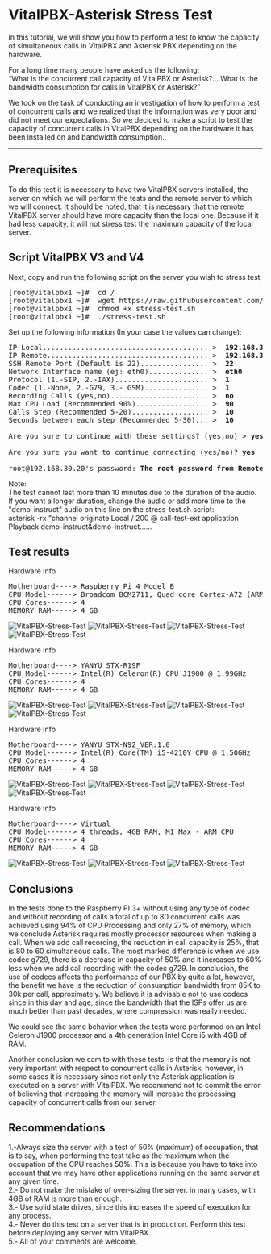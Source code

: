 VitalPBX-Asterisk Stress Test
=====
In this tutorial, we will show you how to perform a test to know the capacity of simultaneous calls in VitalPBX and Asterisk PBX depending on the hardware.

For a long time many people have asked us the following:<br>
“What is the concurrent call capacity of VitalPBX or Asterisk?… What is the bandwidth consumption for calls in VitalPBX or Asterisk?”

We took on the task of conducting an investigation of how to perform a test of concurrent calls and we realized that the information was very poor and did not meet our expectations. So we decided to make a script to test the capacity of concurrent calls in VitalPBX depending on the hardware it has been installed on and bandwidth consumption..<br>

-----------------
## Prerequisites
To do this test it is necessary to have two VitalPBX servers installed, the server on which we will perform the tests and the remote server to which we will connect. It should be noted, that it is necessary that the remote VitalPBX server should have more capacity than the local one. Because if it had less capacity, it will not stress test the maximum capacity of the local server.<br>

## Script VitalPBX V3 and V4
Next, copy and run the following script on the server you wish to stress test<br>
<pre>
[root@vitalpbx1 ~]#  cd /
[root@vitalpbx1 ~]#  wget https://raw.githubusercontent.com/VitalPBX/VitalPBX-Stress-Test/master/stress-test.sh
[root@vitalpbx1 ~]#  chmod +x stress-test.sh
[root@vitalpbx1 ~]#  ./stress-test.sh
</pre>
Set up the following information (In your case the values can change):
<pre>
IP Local....................................... >  <strong>192.168.30.10</strong>	
IP Remote...................................... >  <strong>192.168.30.20</strong>
SSH Remote Port (Default is 22)................ >  <strong>22</strong>
Network Interface name (ej: eth0).............. >  <strong>eth0</strong>
Protocol (1.-SIP, 2.-IAX)...................... >  <strong>1</strong>
Codec (1.-None, 2.-G79, 3.- GSM)............... >  <strong>1</strong>
Recording Calls (yes,no)....................... >  <strong>no</strong>
Max CPU Load (Recommended 90%)................. >  <strong>90</strong>
Calls Step (Recommended 5-20).................. >  <strong>10</strong>
Seconds between each step (Recommended 5-30)... >  <strong>10</strong>

Are you sure to continue with these settings? (yes,no) > <strong>yes</strong>

Are you sure you want to continue connecting (yes/no)? <strong>yes</strong>

root@192.168.30.20's password: <strong>The root password from Remote Server</strong>
</pre>

Note:<br>
The test cannot last more than 10 minutes due to the duration of the audio. If you want a longer duration, change the audio or add more time to the "demo-instruct" audio on this line on the stress-test.sh script:<br>
asterisk -rx "channel originate Local / 200 @ call-test-ext application Playback demo-instruct&demo-instruct......

## Test results
Hardware Info<br>
<pre>
Motherboard----> Raspberry Pi 4 Model B
CPU Model------> Broadcom BCM2711, Quad core Cortex-A72 (ARM v8) 64-bit SoC @ 1.5GHz
CPU Cores------> 4
MEMORY RAM-----> 4 GB
</pre>

![VitalPBX-Stress-Test](https://github.com/VitalPBX/VitalPBX-Stress-Test/blob/master/images/VitalPBX_StressTest_SIP_RaspberryPI4.png)
![VitalPBX-Stress-Test](https://github.com/VitalPBX/VitalPBX-Stress-Test/blob/master/images/VitalPBX_StressTest_SIP_REC_RaspberryPI4.png)
![VitalPBX-Stress-Test](https://github.com/VitalPBX/VitalPBX-Stress-Test/blob/master/images/VitalPBX_StressTest_SIP_G729_RaspberryPI4.png)
![VitalPBX-Stress-Test](https://github.com/VitalPBX/VitalPBX-Stress-Test/blob/master/images/VitalPBX_StressTest_SIP_G729_REC_RaspberryPI4.png)


Hardware Info<br>
<pre>
Motherboard----> YANYU STX-R19F
CPU Model------> Intel(R) Celeron(R) CPU J1900 @ 1.99GHz
CPU Cores------> 4
MEMORY RAM-----> 4 GB
</pre>

![VitalPBX-Stress-Test](https://github.com/VitalPBX/VitalPBX-Stress-Test/blob/master/images/VitalPBX_StressTest_SIP_Celeron_J1900.png)
![VitalPBX-Stress-Test](https://github.com/VitalPBX/VitalPBX-Stress-Test/blob/master/images/VitalPBX_StressTest_SIP_REC_Celeron_J1900.png)
![VitalPBX-Stress-Test](https://github.com/VitalPBX/VitalPBX-Stress-Test/blob/master/images/VitalPBX_StressTest_SIP_G729_Celeron_J1900.png)
![VitalPBX-Stress-Test](https://github.com/VitalPBX/VitalPBX-Stress-Test/blob/master/images/VitalPBX_StressTest_SIP_G729_REC_Celeron_J1900.png)


Hardware Info<br>
<pre>
Motherboard----> YANYU STX-N92_VER:1.0
CPU Model------> Intel(R) Core(TM) i5-4210Y CPU @ 1.50GHz
CPU Cores------> 4
MEMORY RAM-----> 4 GB
</pre>

![VitalPBX-Stress-Test](https://github.com/VitalPBX/VitalPBX-Stress-Test/blob/master/images/VitalPBX_StressTest_SIP_Intel_I5.png)
![VitalPBX-Stress-Test](https://github.com/VitalPBX/VitalPBX-Stress-Test/blob/master/images/VitalPBX_StressTest_SIP_REC_Intel_I5.png)
![VitalPBX-Stress-Test](https://github.com/VitalPBX/VitalPBX-Stress-Test/blob/master/images/VitalPBX_StressTest_SIP_G729_Intel_I5.png)
![VitalPBX-Stress-Test](https://github.com/VitalPBX/VitalPBX-Stress-Test/blob/master/images/VitalPBX_StressTest_SIP_G729_REC_Intel_I5.png)


Hardware Info<br>
<pre>
Motherboard----> Virtual
CPU Model------> 4 threads, 4GB RAM, M1 Max - ARM CPU
CPU Cores------> 4
MEMORY RAM-----> 4 GB
</pre>

![VitalPBX-Stress-Test](https://github.com/VitalPBX/VitalPBX-Stress-Test/blob/master/images/VitalPBX_StressTest_SIP_M1.png)
![VitalPBX-Stress-Test](https://github.com/VitalPBX/VitalPBX-Stress-Test/blob/master/images/VitalPBX_StressTest_SIP_REC_M1.png)
![VitalPBX-Stress-Test](https://github.com/VitalPBX/VitalPBX-Stress-Test/blob/master/images/VitalPBX_StressTest_SIP_G729_REC_M1.png)

## Conclusions
In the tests done to the Raspberry PI 3+ without using any type of codec and without recording of calls a total of up to 80 concurrent calls was achieved using 94% of CPU Processing and only 27% of memory, which we conclude Asterisk requires mostly processor resources when making a call. When we add call recording, the reduction in call capacity is 25%, that is 80 to 60 simultaneous calls. The most marked difference is when we use codec g729, there is a decrease in capacity of 50% and it increases to 60% less when we add call recording with the codec g729. In conclusion, the use of codecs affects the performance of our PBX by quite a lot, however, the benefit we have is the reduction of consumption bandwidth from 85K to 30k per call, approximately. We believe it is advisable not to use codecs since in this day and age, since the bandwidth that the ISPs offer us are much better than past decades, where compression was really needed.

We could see the same behavior when the tests were performed on an Intel Celeron J1900 processor and a 4th generation Intel Core i5 with 4GB of RAM.

Another conclusion we cam to with these tests, is that the memory is not very important with respect to concurrent calls in Asterisk, however, in some cases it is necessary since not only the Asterisk application is executed on a server with VitalPBX. We recommend not to commit the error of believing that increasing the memory will increase the processing capacity of concurrent calls from our server.

## Recommendations

1.-Always size the server with a test of 50% (maximum) of occupation, that is to say, when performing the test take as the maximum when the occupation of the CPU reaches 50%. This is because you have to take into account that we may have other applications running on the same server at any given time.<br>
2.- Do not make the mistake of over-sizing the server. in many cases, with 4GB of RAM is more than enough.<br>
3.- Use solid state drives, since this increases the speed of execution for any process.<br>
4.- Never do this test on a server that is in production. Perform this test before deploying any server with VitalPBX.<br>
5.- All of your comments are welcome.<br>

